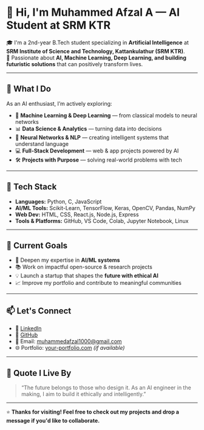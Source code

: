 # 👋 Hi, I'm Muhammed Afzal A — AI Student at SRM KTR

🎓 I'm a 2nd-year B.Tech student specializing in **Artificial Intelligence** at **SRM Institute of Science and Technology, Kattankulathur (SRM KTR)**.  
🚀 Passionate about **AI, Machine Learning, Deep Learning, and building futuristic solutions** that can positively transform lives.

---

## 🧠 What I Do

As an AI enthusiast, I’m actively exploring:

- 🤖 **Machine Learning & Deep Learning** — from classical models to neural networks
- 📊 **Data Science & Analytics** — turning data into decisions
- 🧠 **Neural Networks & NLP** — creating intelligent systems that understand language
- 💻 **Full-Stack Development** — web & app projects powered by AI
- 🛠️ **Projects with Purpose** — solving real-world problems with tech

---

## 🧰 Tech Stack

- **Languages:** Python, C, JavaScript
- **AI/ML Tools:** Scikit-Learn, TensorFlow, Keras, OpenCV, Pandas, NumPy
- **Web Dev:** HTML, CSS, React.js, Node.js, Express
- **Tools & Platforms:** GitHub, VS Code, Colab, Jupyter Notebook, Linux

---

## 📌 Current Goals

- 🌱 Deepen my expertise in **AI/ML systems**
- 📚 Work on impactful open-source & research projects
- 💡 Launch a startup that shapes the **future with ethical AI**
- 📈 Improve my portfolio and contribute to meaningful communities

---

## 📫 Let's Connect

- 🔗 [LinkedIn]([https://www.linkedin.com/in/muhammed-afzal-a-82b87a231) 
- 🐙 [GitHub](https://github.com/muhammedafzala)  
- 📧 Email: muhammedafzal1000@gmail.com  
- 🌐 Portfolio: [your-portfolio.com](https://your-portfolio.com) *(if available)*

---

## 💬 Quote I Live By

> “The future belongs to those who design it. As an AI engineer in the making, I aim to build it ethically and intelligently.”

---

⭐ **Thanks for visiting! Feel free to check out my projects and drop a message if you'd like to collaborate.**
